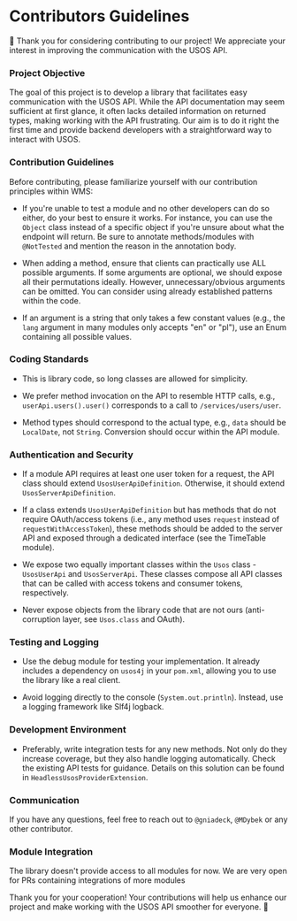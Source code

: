 # Contributors Guidelines

👋 Thank you for considering contributing to our project! We appreciate your interest in improving the communication with the USOS API.

### Project Objective

The goal of this project is to develop a library that facilitates easy communication with the USOS API. While the API documentation may seem sufficient at first glance, it often lacks detailed information on returned types, making working with the API frustrating. Our aim is to do it right the first time and provide backend developers with a straightforward way to interact with USOS.

### Contribution Guidelines

Before contributing, please familiarize yourself with our contribution principles within WMS:

- If you're unable to test a module and no other developers can do so either, do your best to ensure it works. For instance, you can use the `Object` class instead of a specific object if you're unsure about what the endpoint will return. Be sure to annotate methods/modules with `@NotTested` and mention the reason in the annotation body.

- When adding a method, ensure that clients can practically use ALL possible arguments. If some arguments are optional, we should expose all their permutations ideally. However, unnecessary/obvious arguments can be omitted. You can consider using already established patterns within the code.

- If an argument is a string that only takes a few constant values (e.g., the `lang` argument in many modules only accepts "en" or "pl"), use an Enum containing all possible values.

### Coding Standards

- This is library code, so long classes are allowed for simplicity.

- We prefer method invocation on the API to resemble HTTP calls, e.g., `userApi.users().user()` corresponds to a call to `/services/users/user`.

- Method types should correspond to the actual type, e.g., `data` should be `LocalDate`, not `String`. Conversion should occur within the API module.

### Authentication and Security

- If a module API requires at least one user token for a request, the API class should extend `UsosUserApiDefinition`. Otherwise, it should extend `UsosServerApiDefinition`.

- If a class extends `UsosUserApiDefinition` but has methods that do not require OAuth/access tokens (i.e., any method uses `request` instead of `requestWithAccessToken`), these methods should be added to the server API and exposed through a dedicated interface (see the TimeTable module).

- We expose two equally important classes within the `Usos` class - `UsosUserApi` and `UsosServerApi`. These classes compose all API classes that can be called with access tokens and consumer tokens, respectively.

- Never expose objects from the library code that are not ours (anti-corruption layer, see `Usos.class` and OAuth).

### Testing and Logging

- Use the debug module for testing your implementation. It already includes a dependency on `usos4j` in your `pom.xml`, allowing you to use the library like a real client.

- Avoid logging directly to the console (`System.out.println`). Instead, use a logging framework like Slf4j logback.

### Development Environment

- Preferably, write integration tests for any new methods. Not only do they increase coverage, but they also handle logging automatically. Check the existing API tests for guidance. Details on this solution can be found in `HeadlessUsosProviderExtension`.

### Communication

If you have any questions, feel free to reach out to `@gniadeck`, `@MDybek` or any other contributor.

### Module Integration

The library doesn't provide access to all modules for now. We are very open for PRs containing integrations of more modules



Thank you for your cooperation! Your contributions will help us enhance our project and make working with the USOS API smoother for everyone. 🚀